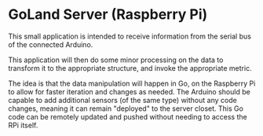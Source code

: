 # GoLand Server (Raspberry Pi)
This small application is intended to receive information from the serial bus of the connected Arduino.

This application will then do some minor processing on the data to transform it to the appropriate structure, and invoke the appropriate metric.

The idea is that the data manipulation will happen in Go, on the Raspberry Pi to allow for faster iteration and changes as needed. The Arduino should be capable to add additional sensors (of the same type) without any code changes, meaning it can remain "deployed" to the server closet. This Go code can be remotely updated and pushed without needing to access the RPi itself.
